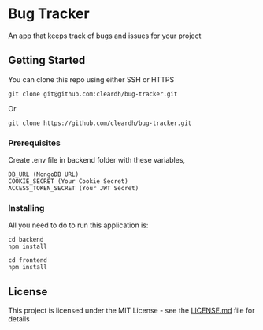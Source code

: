 # Bug Tracker

An app that keeps track of bugs and issues for your project

## Getting Started

You can clone this repo using either SSH or HTTPS

```
git clone git@github.com:cleardh/bug-tracker.git
```

Or

```
git clone https://github.com/cleardh/bug-tracker.git
```

### Prerequisites

Create .env file in backend folder with these variables,

```
DB_URL (MongoDB URL)
COOKIE_SECRET (Your Cookie Secret)
ACCESS_TOKEN_SECRET (Your JWT Secret)
```

### Installing

All you need to do to run this application is:

```
cd backend
npm install
```

```
cd frontend
npm install
```

## License

This project is licensed under the MIT License - see the [LICENSE.md](LICENSE.md) file for details
